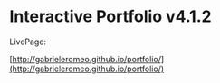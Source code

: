 # Interactive Portfolio v4.1.2

LivePage:

[http://gabrieleromeo.github.io/portfolio/](http://gabrieleromeo.github.io/portfolio/)
